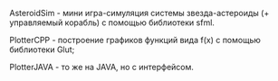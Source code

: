 AsteroidSim - мини игра-симуляция системы звезда-астероиды (+ управляемый корабль) с помощью библиотеки sfml.

PlotterCPP - построение графиков функций вида f(x) с помощью библиотеки Glut;

PlotterJAVA - то же на JAVA, но с интерфейсом.